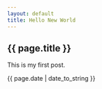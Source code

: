 ```yaml
---
layout: default
title: Hello New World
---
```


## {{ page.title }}

This is my first post.

{{ page.date | date_to_string }}
